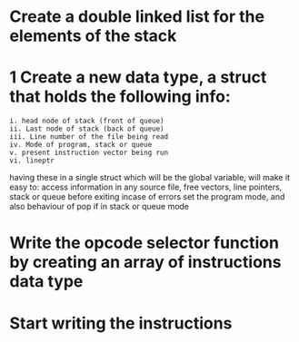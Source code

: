 # Create a double linked list for the elements of the stack
# 1 Create a new data type, a struct that holds the following info:
	i. head node of stack (front of queue)
	ii. Last node of stack (back of queue)
	iii. Line number of the file being read
	iv. Mode of program, stack or queue
	v. present instruction vector being run
	vi. lineptr
having these in a single struct which will be the global variable, will make it easy to:
	access information in any source file, 
	free vectors, line pointers, stack or queue before exiting incase of errors
	set the program mode, and also behaviour of pop if in stack or queue mode

# Write the opcode selector function by creating an array of instructions data type

# Start writing the instructions
